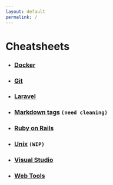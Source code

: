 ```yaml
---
layout: default
permalink: /
---
```


# Cheatsheets

- ### [Docker](https://vincent-clipet.github.io/cheatsheets/docker)
- ### [Git](https://vincent-clipet.github.io/cheatsheets/git)
- ### [Laravel](https://vincent-clipet.github.io/cheatsheets/laravel)
- ### [Markdown tags](https://vincent-clipet.github.io/cheatsheets/markdown) `(need cleaning)`
- ### [Ruby on Rails](https://vincent-clipet.github.io/cheatsheets/ruby-on-rails)
- ### [Unix](https://vincent-clipet.github.io/cheatsheets/unix) `(WIP)`
- ### [Visual Studio](https://vincent-clipet.github.io/cheatsheets/visual-studio)
- ### [Web Tools](https://vincent-clipet.github.io/cheatsheets/web-tools)
